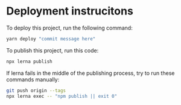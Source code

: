 # Deployment instrucitons

To deploy this project, run the following command:

```bash
yarn deploy "commit message here"
```

To publish this project, run this code:

```bash
npx lerna publish
```

If lerna fails in the middle of the publishing process, try to run these commands manually:

```bash
git push origin --tags
npx lerna exec -- "npm publish || exit 0"
```
